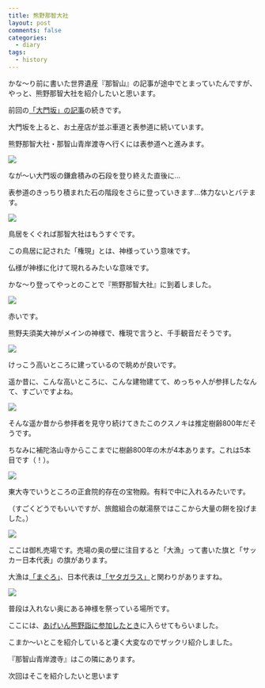 ```yaml
---
title: 熊野那智大社
layout: post
comments: false
categories:
  - diary
tags:
  - history
---
```

かな～り前に書いた世界遺産『那智山』の記事が途中でとまっていたんですが、
やっと、熊野那智大社を紹介したいと思います。

前回の[「大門坂」の記事][a1]の続きです。

大門坂を上ると、お土産店が並ぶ車道と表参道に続いています。

熊野那智大社・那智山青岸渡寺へ行くには表参道へと進みます。

![][1]

なが～い大門坂の鎌倉積みの石段を登り終えた直後に…

表参道のきっちり積まれた石の階段をさらに登っていきます…体力ないとバテます。

![][2]

鳥居をくぐれば那智大社はもうすぐです。

この鳥居に記された「権現」とは、神様っていう意味です。

仏様が神様に化けて現れるみたいな意味です。

かな～り登ってやっとのことで『熊野那智大社』に到着しました。

![][3]

赤いです。

熊野夫須美大神がメインの神様で、権現で言うと、千手観音だそうです。

![][4]

けっこう高いところに建っているので眺めが良いです。

遥か昔に、こんな高いところに、こんな建物建てて、めっちゃ人が参拝したなんて、すごいですよね。

![][5]

そんな遥か昔から参拝者を見守り続けてきたこのクスノキは推定樹齢800年だそうです。

ちなみに補陀洛山寺からここまでに樹齢800年の木が4本あります。これは5本目です（！）。

![][6]

東大寺でいうところの正倉院的存在の宝物殿。有料で中に入れるみたいです。

（すごくどうでもいいですが、旅館組合の献湯祭ではここから大量の餅を投げました。）

![][7]

ここは御札売場です。売場の奥の壁に注目すると「大漁」って書いた旗と「サッカー日本代表」の旗があります。

大漁は[「まぐろ」][a2]、日本代表は[「ヤタガラス」][a3]と関わりがありますね。

![][8]

普段は入れない奥にある神様を祭っている場所です。

ここには、[あげいん熊野詣に参加したとき][a4]に入らせてもらいました。

こまか～いとこを紹介していると凄く大変なのでザックリ紹介しました。

『那智山青岸渡寺』はこの隣にあります。

次回はそこを紹介したいと思います


 [1]: /img/uploads/2010/02/kumano-nachitaisha-1.jpg
 [2]: /img/uploads/2010/02/kumano-nachitaisha-2.jpg
 [3]: /img/uploads/2010/02/kumano-nachitaisha-3.jpg
 [4]: /img/uploads/2010/02/kumano-nachitaisha-4.jpg
 [5]: /img/uploads/2010/02/kumano-nachitaisha-5.jpg
 [6]: /img/uploads/2010/02/kumano-nachitaisha-6.jpg
 [7]: /img/uploads/2010/02/kumano-nachitaisha-7.jpg
 [8]: /img/uploads/2010/02/kumano-nachitaisha-8.jpg

 [a1]: /diary/daimonsaka.html "大門坂"
 [a2]: /diary/nachikatsuura-fishing-port.html "まぐろ＆漁港＆市場"
 [a3]: /diary/japan-football-team-uniform.html "サッカー日本代表新ユニフォーム"
 [a4]: /diary/again-kumano-mode-1.html "あげいん熊野詣に参加してきました（前編）"
